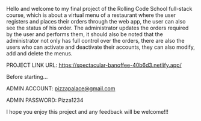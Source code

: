 Hello and welcome to my final project of the Rolling Code School full-stack course, which is about a virtual menu of a restaurant where the user registers and places their orders through the web app, the user can also see the status of his order. The administrator updates the orders required by the user and performs them, it should also be noted that the administrator not only has full control over the orders, there are also the users who can activate and deactivate their accounts, they can also modify, add and delete the menus.

PROJECT LINK URL: https://spectacular-banoffee-40b6d3.netlify.app/

Before starting...

ADMIN ACCOUNT: pizzapalace@gmail.com

ADMIN PASSWORD: Pizza1234

I hope you enjoy this project and any feedback will be welcome!!!






